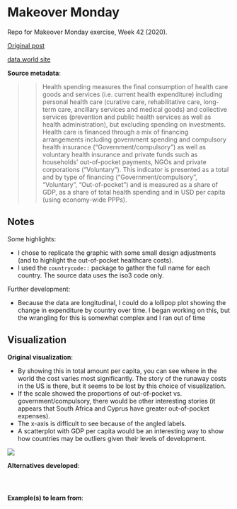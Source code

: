 # Makeover Monday  
Repo for Makeover Monday exercise, Week 42 (2020).

[Original post](https://data.oecd.org/healthres/health-spending.htm)

[data.world site](https://data.world/makeovermonday/2020w42)

**Source metadata**: 
>>Health spending measures the final consumption of health care goods and services (i.e. current health expenditure) including personal health care (curative care, rehabilitative care, long-term care, ancillary services and medical goods) and collective services (prevention and public health services as well as health administration), but excluding spending on investments. Health care is financed through a mix of financing arrangements including government spending and compulsory health insurance (“Government/compulsory”) as well as voluntary health insurance and private funds such as households’ out-of-pocket payments, NGOs and private corporations (“Voluntary”). This indicator is presented as a total and by type of financing (“Government/compulsory”, “Voluntary”, “Out-of-pocket”) and is measured as a share of GDP, as a share of total health spending and in USD per capita (using economy-wide PPPs).

## Notes  

Some highlights:

*  I chose to replicate the graphic with some small design adjustments (and to highlight the out-of-pocket healthcare costs).  
*  I used the `countrycode::` package to gather the full name for each country. The source data uses the iso3 code only.  

Further development:  

*  Because the data are longitudinal, I could do a lollipop plot showing the change in expenditure by country over time. I began working on this, but the wrangling for this is somewhat complex and I ran out of time

## Visualization  

**Original visualization**:

*  By showing this in total amount per capita, you can see where in the world the cost varies most significantly. The story of the runaway costs in the US is there, but it seems to be lost by this choice of visualization.  
*  If the scale showed the proportions of out-of-pocket vs. government/compulsory, there would be other interesting stories (it appears that South Africa and Cyprus have greater out-of-pocket expenses).  
*  The x-axis is difficult to see because of the angled labels.  
*  A scatterplot with GDP per capita would be an interesting way to show how countries may be outliers given their levels of development.  

![](https://media.data.world/bflpGloGRpSN4rv23cRM_Screen%20Shot%202020-10-18%20at%202.48.13%20pm.png)

**Alternatives developed**:

![]()

![]()

![]()

**Example(s) to learn from**:  

![]()
